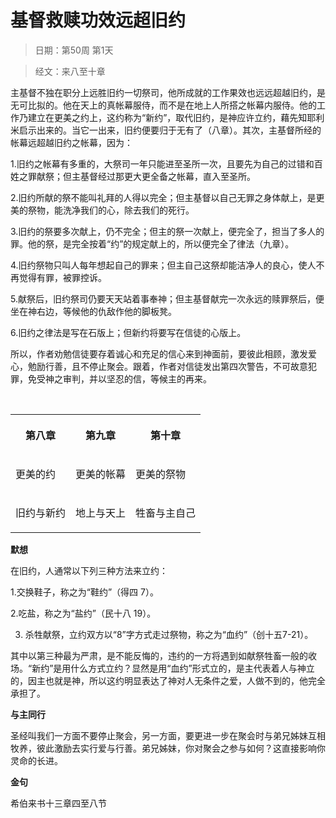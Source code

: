 # 基督救赎功效远超旧约

> 日期：第50周 第1天

> 经文：来八至十章

主基督不独在职分上远胜旧约一切祭司，他所成就的工作果效也远远超越旧约，是无可比拟的。他在天上的真帐幕服侍，而不是在地上人所搭之帐幕内服侍。他的工作乃建立在更美之约上，这约称为“新约”，取代旧约，是神应许立约，藉先知耶利米启示出来的。当它一出来，旧约便要归于无有了（八章）。其次，主基督所经的帐幕远超越旧约之帐幕，因为：

1.旧约之帐幕有多重的，大祭司一年只能进至圣所一次，且要先为自己的过错和百姓之罪献祭；但主基督经过那更大更全备之帐幕，直入至圣所。

2.旧约所献的祭不能叫礼拜的人得以完全；但主基督以自己无罪之身体献上，是更美的祭物，能洗净我们的心，除去我们的死行。

3.旧约的祭要多次献上，仍不完全；但主的祭一次献上，便完全了，担当了多人的罪。他的祭，是完全按着“约”的规定献上的，所以便完全了律法（九章）。

4.旧约祭物只叫人每年想起自己的罪来；但主自己这祭却能洁净人的良心，使人不再觉得有罪，被罪控诉。

5.献祭后，旧约祭司仍要天天站着事奉神；但主基督献完一次永远的赎罪祭后，便坐在神右边，等候他的仇敌作他的脚板凳。

6.旧约之律法是写在石版上；但新约将要写在信徒的心版上。

所以，作者劝勉信徒要存着诚心和充足的信心来到神面前，要彼此相顾，激发爱心，勉励行善，且不停止聚会。跟着，作者对信徒发出第四次警告，不可故意犯罪，免受神之审判，并以坚忍的信，等候主的再来。

<br>

<table>
 <tbody>
  <tr>
   <th><p>第八章</p></th>
   <th><p>第九章</p></th>
   <th><p>第十章</p></th>
  </tr>
  <tr>
   <td><p>更美的约</p></td>
   <td><p>更美的帐幕</p></td>
   <td><p>更美的祭物</p></td>
  </tr>
  <tr>
   <td><p>旧约与新约</p></td>
   <td><p>地上与天上</p></td>
   <td><p>牲畜与主自己</p></td>
  </tr>
 </tbody>
</table>

**默想**

在旧约，人通常以下列三种方法来立约：

1.交换鞋子，称之为“鞋约”（得四 7）。

2.吃盐，称之为“盐约”（民十八 19）。

3. 杀牲献祭，立约双方以“8”字方式走过祭物，称之为“血约”（创十五7-21）。

其中以第三种最为严肃，是不能反悔的，违约的一方将遇到如献祭牲畜一般的收场。“新约”是用什么方式立约？显然是用“血约”形式立的，是主代表着人与神立的，因主也就是神，所以这约明显表达了神对人无条件之爱，人做不到的，他完全承担了。

**与主同行**

圣经叫我们一方面不要停止聚会，另一方面，要更进一步在聚会时与弟兄姊妹互相牧养，彼此激励去实行爱与行善。弟兄姊妹，你对聚会之参与如何？这直接影响你灵命的长进。

**金句**

希伯来书十三章四至八节




